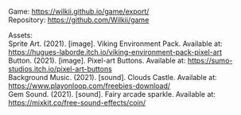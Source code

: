 Game: https://wilkii.github.io/game/export/ \
Repository: https://github.com/Wilkii/game

Assets: \
Sprite Art. (2021). [image]. Viking Environment Pack. Available at: https://hugues-laborde.itch.io/viking-environment-pack-pixel-art \
Button. (2021). [image]. Pixel-art Buttons. Available at: https://sumo-studios.itch.io/pixel-art-buttons \
Background Music. (2021). [sound]. Clouds Castle. Available at: https://www.playonloop.com/freebies-download/ \
Gem Sound. (2021). [sound]. Fairy arcade sparkle. Available at: https://mixkit.co/free-sound-effects/coin/

